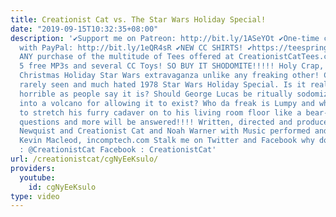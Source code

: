 ```yaml
---
title: Creationist Cat vs. The Star Wars Holiday Special!
date: "2019-09-15T10:32:35+08:00"
description: '✔Support me on Patreon: http://bit.ly/1ASeYOt ✔One-time contribution
  with PayPal: http://bit.ly/1eQR4sR ✔NEW CC SHIRTS! ✔https://teespring.com/stores/creationist-cat
  ANY purchase of the multitude of Tees offered at CreationistCatTees.com comes with
  5 free MP3s and several CC Toys! SO BUY IT SHODOMITE!!!!! Holy Crap, it''s a CC
  Christmas Holiday Star Wars extravaganza unlike any freaking other! CC watches the
  rarely seen and much hated 1978 Star Wars Holiday Special. Is it really as freaking
  horrible as people say it is? Should George Lucas be ritually sodomized and thrown
  into a volcano for allowing it to exist? Who da freak is Lumpy and why does CC want
  to stretch his furry cadaver on to his living room floor like a bear-skin rug? These
  questions and more will be answered!!!! Written, directed and produced by Vadim
  Newquist and Creationist Cat and Noah Warner with Music performed and produced by
  Kevin Macleod, incomptech.com Stalk me on Twitter and Facebook why don''t cha? Twitter
  : @CreationistCat Facebook : CreationistCat'
url: /creationistcat/cgNyEeKsulo/
providers:
  youtube:
    id: cgNyEeKsulo
type: video
---
```

